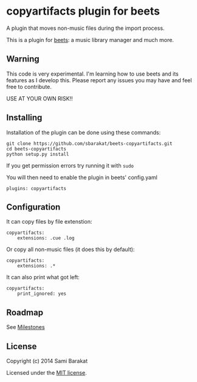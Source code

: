 # copyartifacts plugin for beets

A plugin that moves non-music files during the import process.

This is a plugin for [beets](http://beets.radbox.org/): a music library manager and much more.

## Warning

This code is very experimental. I'm learning how to use beets and its features
as I develop this. Please report any issues you may have and feel free to
contribute.

USE AT YOUR OWN RISK!!

## Installing

Installation of the plugin can be done using these commands:

    git clone https://github.com/sbarakat/beets-copyartifacts.git
    cd beets-copyartifacts
    python setup.py install

If you get permission errors try running it with `sudo`

You will then need to enable the plugin in beets' config.yaml

    plugins: copyartifacts

## Configuration

It can copy files by file extenstion:

    copyartifacts:
        extensions: .cue .log

Or copy all non-music files (it does this by default):

    copyartifacts:
        extensions: .*

It can also print what got left:

    copyartifacts:
        print_ignored: yes

## Roadmap

See [Milestones](https://github.com/sbarakat/beets-copyartifacts/issues/milestones)

## License

Copyright (c) 2014 Sami Barakat

Licensed under the [MIT license](https://github.com/sbarakat/beets-copyartifacts/blob/master/MIT-LICENSE.txt).

